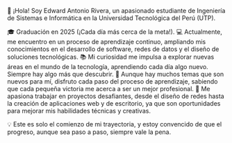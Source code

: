👋 ¡Hola! Soy Edward Antonio Rivera, un apasionado estudiante de Ingeniería de Sistemas e Informática en la Universidad Tecnológica del Perú (UTP).

🎓 Graduación en 2025 (¡Cada día más cerca de la meta!). 💻 Actualmente, me encuentro en un proceso de aprendizaje continuo, ampliando mis conocimientos en el desarrollo de software, redes de datos y el diseño de soluciones tecnológicas. 📚 Mi curiosidad me impulsa a explorar nuevas áreas en el mundo de la tecnología, aprendiendo cada día algo nuevo. Siempre hay algo más que descubrir. 🌱 Aunque hay muchos temas que son nuevos para mí, disfruto cada paso del proceso de aprendizaje, sabiendo que cada pequeña victoria me acerca a ser un mejor profesional. 🚀 Me apasiona trabajar en proyectos desafiantes, desde el diseño de redes hasta la creación de aplicaciones web y de escritorio, ya que son oportunidades para mejorar mis habilidades técnicas y creativas.

💡 Este es solo el comienzo de mi trayectoria, y estoy convencido de que el progreso, aunque sea paso a paso, siempre vale la pena.



